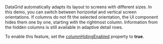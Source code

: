 DataGrid automatically adapts its layout to screens with different sizes. In this demo, you can switch between horizontal and vertical screen orientations. If columns do not fit the selected orientation, the UI component hides them one by one, starting with the rightmost column. Information from the hidden columns is still available in adaptive detail rows.

To enable this feature, set the [columnHidingEnabled](/Documentation/ApiReference/UI_Components/dxDataGrid/Configuration/#columnHidingEnabled) property to **true**.
